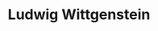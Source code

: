 ---
title: "Ludwig Wittgenstein"
hashtag: "ludwig-wittgenstein"
born-on: 1889-04-26
died-on: 1951-04-29
layout: hashtag
tags:
  - Philosopher
  - Human Being
  - dead at the moment
---